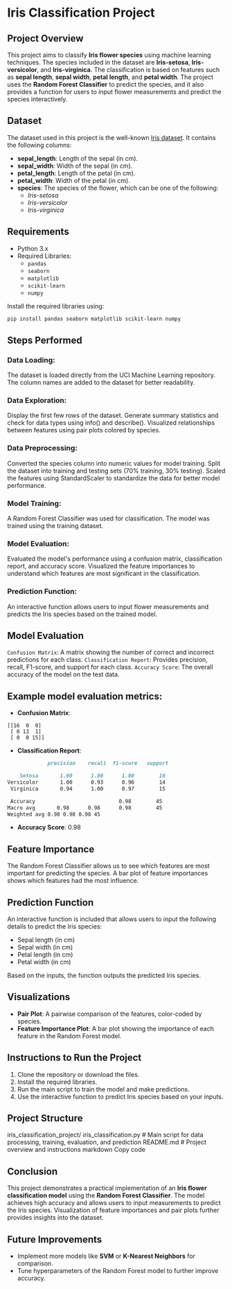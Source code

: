 # Iris Classification Project

## Project Overview

This project aims to classify **Iris flower species** using machine learning techniques. The species included in the dataset are **Iris-setosa**, **Iris-versicolor**, and **Iris-virginica**. The classification is based on features such as **sepal length**, **sepal width**, **petal length**, and **petal width**. The project uses the **Random Forest Classifier** to predict the species, and it also provides a function for users to input flower measurements and predict the species interactively.

## Dataset

The dataset used in this project is the well-known [Iris dataset](https://archive.ics.uci.edu/ml/machine-learning-databases/iris/iris.data). It contains the following columns:
- **sepal_length**: Length of the sepal (in cm).
- **sepal_width**: Width of the sepal (in cm).
- **petal_length**: Length of the petal (in cm).
- **petal_width**: Width of the petal (in cm).
- **species**: The species of the flower, which can be one of the following:
  - *Iris-setosa*
  - *Iris-versicolor*
  - *Iris-virginica*

## Requirements

- Python 3.x
- Required Libraries:
  - `pandas`
  - `seaborn`
  - `matplotlib`
  - `scikit-learn`
  - `numpy`

Install the required libraries using:
```bash
pip install pandas seaborn matplotlib scikit-learn numpy
```
## Steps Performed
### Data Loading:

The dataset is loaded directly from the UCI Machine Learning repository.
The column names are added to the dataset for better readability.

### Data Exploration:

Display the first few rows of the dataset.
Generate summary statistics and check for data types using info() and describe().
Visualized relationships between features using pair plots colored by species.

### Data Preprocessing:

Converted the species column into numeric values for model training.
Split the dataset into training and testing sets (70% training, 30% testing).
Scaled the features using StandardScaler to standardize the data for better model performance.

### Model Training:

A Random Forest Classifier was used for classification.
The model was trained using the training dataset.

### Model Evaluation:

Evaluated the model's performance using a confusion matrix, classification report, and accuracy score.
Visualized the feature importances to understand which features are most significant in the classification.

### Prediction Function:

An interactive function allows users to input flower measurements and predicts the Iris species based on the trained model.

## Model Evaluation

`Confusion Matrix`: A matrix showing the number of correct and incorrect predictions for each class.
`Classification Report`: Provides precision, recall, F1-score, and support for each class.
`Accuracy Score`: The overall accuracy of the model on the test data.

## Example model evaluation metrics:

- **Confusion Matrix**:
```
[[16  0  0]
 [ 0 13  1]
 [ 0  0 15]]
```
- **Classification Report**:

``` markdown
             precision    recall  f1-score   support

    Setosa       1.00      1.00      1.00        16
Versicolor       1.00      0.93      0.96        14
 Virginica       0.94      1.00      0.97        15

 Accuracy                           0.98        45
Macro avg       0.98      0.98      0.98        45
Weighted avg 0.98 0.98 0.98 45
```

- **Accuracy Score**: 0.98

## Feature Importance

The Random Forest Classifier allows us to see which features are most important for predicting the species. A bar plot of feature importances shows which features had the most influence.

## Prediction Function

An interactive function is included that allows users to input the following details to predict the Iris species:
- Sepal length (in cm)
- Sepal width (in cm)
- Petal length (in cm)
- Petal width (in cm)

Based on the inputs, the function outputs the predicted Iris species.

## Visualizations

- **Pair Plot**: A pairwise comparison of the features, color-coded by species.
- **Feature Importance Plot**: A bar plot showing the importance of each feature in the Random Forest model.

## Instructions to Run the Project

1. Clone the repository or download the files.
2. Install the required libraries.
3. Run the main script to train the model and make predictions.
4. Use the interactive function to predict Iris species based on your inputs.

## Project Structure

iris_classification_project/
iris_classification.py # Main script for data processing, training, evaluation, and prediction
README.md # Project overview and instructions
markdown
Copy code

## Conclusion

This project demonstrates a practical implementation of an **Iris flower classification model** using the **Random Forest Classifier**. The model achieves high accuracy and allows users to input measurements to predict the Iris species. Visualization of feature importances and pair plots further provides insights into the dataset.

## Future Improvements

- Implement more models like **SVM** or **K-Nearest Neighbors** for comparison.
- Tune hyperparameters of the Random Forest model to further improve accuracy.
